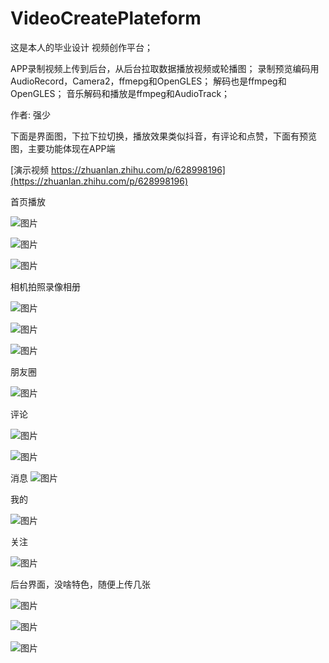 # VideoCreatePlateform
这是本人的毕业设计 视频创作平台；

APP录制视频上传到后台，从后台拉取数据播放视频或轮播图；
录制预览编码用AudioRecord，Camera2，ffmepg和OpenGLES；
解码也是ffmpeg和OpenGLES；
音乐解码和播放是ffmpeg和AudioTrack；

作者: 强少

下面是界面图，下拉下拉切换，播放效果类似抖音，有评论和点赞，下面有预览图，主要功能体现在APP端

[演示视频 https://zhuanlan.zhihu.com/p/628998196](https://zhuanlan.zhihu.com/p/628998196)

首页播放

![图片](images/app/home0.jpg)

![图片](images/app/home1.jpg)

![图片](images/app/home2.jpg)

相机拍照录像相册

![图片](images/app/camera0.jpg)

![图片](images/app/camera1.jpg)

![图片](images/app/camera2.jpg)

朋友圈

![图片](images/app/space.jpg)

评论

![图片](images/app/remark0.jpg)

![图片](images/app/remark1.jpg)

消息
![图片](images/app/message.jpg)

我的

![图片](images/app/me.jpg)

关注

![图片](images/app/follow.jpg)

后台界面，没啥特色，随便上传几张

![图片](images/service/0.png)

![图片](images/service/1.png)

![图片](images/service/2.png)
